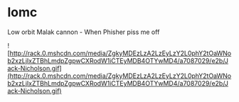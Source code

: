 # lomc
Low orbit Malak cannon - When Phisher piss me off

![http://rack.0.mshcdn.com/media/ZgkyMDEzLzA2LzEyLzY2L0phY2tOaWNob2xzLjIxZTBhLmdpZgpwCXRodW1iCTEyMDB4OTYwMD4/a7087029/e2b/Jack-Nicholson.gif](http://rack.0.mshcdn.com/media/ZgkyMDEzLzA2LzEyLzY2L0phY2tOaWNob2xzLjIxZTBhLmdpZgpwCXRodW1iCTEyMDB4OTYwMD4/a7087029/e2b/Jack-Nicholson.gif)
